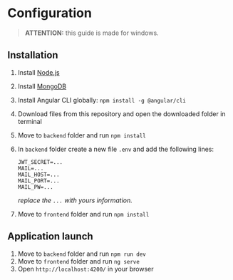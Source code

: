 # Configuration

> **ATTENTION:** this guide is made for windows.

## Installation

1. Install [Node.js](https://nodejs.org/en/download/)
2. Install [MongoDB](https://www.mongodb.com/download-center/community)
3. Install Angular CLI globally: `npm install -g @angular/cli`
4. Download files from this repository and open the downloaded folder in terminal
5. Move to `backend` folder and run `npm install`
6. In `backend` folder create a new file `.env` and add the following lines:

    ```env
    JWT_SECRET=...
    MAIL=...
    MAIL_HOST=...
    MAIL_PORT=...
    MAIL_PW=...
    ```
   *replace the `...` with yours information.*
7. Move to `frontend` folder and run `npm install`

## Application launch

1. Move to `backend` folder and run `npm run dev`
2. Move to `frontend` folder and run `ng serve`
3. Open `http://localhost:4200/` in your browser